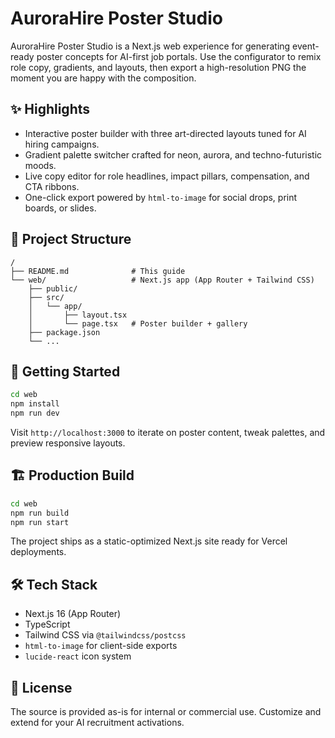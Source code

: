 # AuroraHire Poster Studio

AuroraHire Poster Studio is a Next.js web experience for generating event-ready poster concepts for AI-first job portals. Use the configurator to remix role copy, gradients, and layouts, then export a high-resolution PNG the moment you are happy with the composition.

## ✨ Highlights

- Interactive poster builder with three art-directed layouts tuned for AI hiring campaigns.
- Gradient palette switcher crafted for neon, aurora, and techno-futuristic moods.
- Live copy editor for role headlines, impact pillars, compensation, and CTA ribbons.
- One-click export powered by `html-to-image` for social drops, print boards, or slides.

## 🧱 Project Structure

```
/
├── README.md              # This guide
└── web/                   # Next.js app (App Router + Tailwind CSS)
    ├── public/
    ├── src/
    │   └── app/
    │       ├── layout.tsx
    │       └── page.tsx   # Poster builder + gallery
    ├── package.json
    └── ...
```

## 🚀 Getting Started

```bash
cd web
npm install
npm run dev
```

Visit `http://localhost:3000` to iterate on poster content, tweak palettes, and preview responsive layouts.

## 🏗️ Production Build

```bash
cd web
npm run build
npm run start
```

The project ships as a static-optimized Next.js site ready for Vercel deployments.

## 🛠️ Tech Stack

- Next.js 16 (App Router)
- TypeScript
- Tailwind CSS via `@tailwindcss/postcss`
- `html-to-image` for client-side exports
- `lucide-react` icon system

## 📄 License

The source is provided as-is for internal or commercial use. Customize and extend for your AI recruitment activations.
